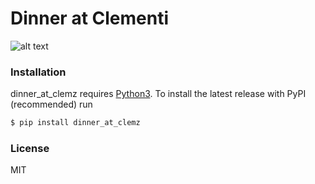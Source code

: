 # Dinner at Clementi
![alt text](https://github.com/chrishendra93/dinner_at_clemz/tree/master/logo/anonymous_mason.png)

### Installation

dinner_at_clemz requires [Python3](https://www.python.org). To install the latest release with PyPI (recommended) run

```sh
$ pip install dinner_at_clemz
```
### License
MIT
